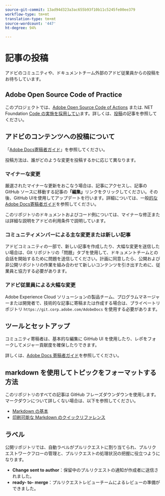 ```yaml
---
source-git-commit: 13ad94d323a3ac655b93f10b11c5245fe00ee379
workflow-type: tm+mt
translation-type: tm+mt
source-wordcount: '447'
ht-degree: 94%

---
```

# 記事の投稿

アドビのコミュニティや、ドキュメントチーム外部のアドビ従業員からの投稿をお待ちしています。

## Adobe Open Source Code of Practice


このプロジェクトでは、[Adobe Open Source Code of Actions](https://docs.adobe.com/content/help/en/contributor/contributor-guide/conduct-contributions/code-of-conduct.html) または. NET Foundation [Code の実施を採用してい](https://dotnetfoundation.org/code-of-conduct)ます。詳しくは、[投稿](https://docs.adobe.com/content/help/en/contributor/contributor-guide/conduct-contributions/contributing.html)の記事を参照してください。

## アドビのコンテンツへの投稿について

「[Adobe Docs寄稿者ガイド](https://docs.adobe.com/content/help/en/contributor/contributor-guide/introduction.html)」を参照してください。

投稿方法は、誰がどのような変更を投稿するかに応じて異なります。

### マイナーな変更

厳選されたマイナーな更新をおこなう場合は、記事にアクセスし、記事の GitHub ソースに移動する記事の&#x200B;**「編集」**&#x200B;リンクをクリックしてください。その後、GitHub UIを使用してアップデートを行います。詳細については、一般[的なAdobe Docs寄稿者ガイド](https://docs.adobe.com/content/help/en/contributor/contributor-guide/introduction.html)を参照してください。

このリポジトリのドキュメントおよびコード例については、マイナーな修正または詳細な説明をアドビの利用条件で説明しています。

### コミュニティメンバーによる主な変更または新しい記事

アドビコミュニティの一部で、新しい記事を作成したり、大幅な変更を送信したい場合は、Git リポジトリの「問題」タブを使用して、ドキュメントチームとの会話を開始するために問題を送信してください。計画に同意したら、公開および非公開リポジトリの作業を組み合わせて新しいコンテンツを引き出すために、従業員と協力する必要があります。

<!--
If you submit a pull request with significant changes to documentation and code examples, you'll see a message in the pull request asking you to submit an online contribution license agreement (CLA). We need you to complete the online form before we can review your pull request.
-->

### アドビ従業員による大幅な変更

Adobe Experience Cloud ソリューションの製品チーム、プログラムマネージャーまたは開発者で、技術的な記事に寄稿または作成する場合は、プライベートリポジトリ `https://git.corp.adobe.com/AdobeDocs` を使用する必要があります。 <!--Employees from other parts of the Adobe world should use the public repo for minor updates.-->

## ツールとセットアップ

コミュニティ寄稿者は、基本的な編集に GitHub UI を使用したり、レポをフォークしてメジャー貢献度を確保したりできます。

詳しくは、[Adobe Docs 寄稿者ガイド](https://docs.adobe.com/content/help/en/contributor/contributor-guide-for-adobe-documentation/introduction.html)を参照してください。

## markdown を使用してトピックをフォーマットする方法

このリポジトリのすべての記事は GitHub フレーズダウンダウンを使用します。マークダウンについて詳しくない場合は、以下を参照してください。

* [Markdown の基本](https://help.github.com/articles/markdown-basics/)
* [印刷可能な Markdown のクイックリファレンス](https://guides.github.com/pdfs/markdown-cheatsheet-online.pdf)

## ラベル

公開リポジトリでは、自動ラベルがプルリクエストに割り当てられ、プルリクエストワークフローの管理と、プルリクエストの処理状況の把握に役立つようになります。

* **Change sent to author**：保留中のプルリクエストの通知が作成者に送信されました。
* **ready- to- merge**：プルリクエストレビューチームによるレビューの準備ができました。


